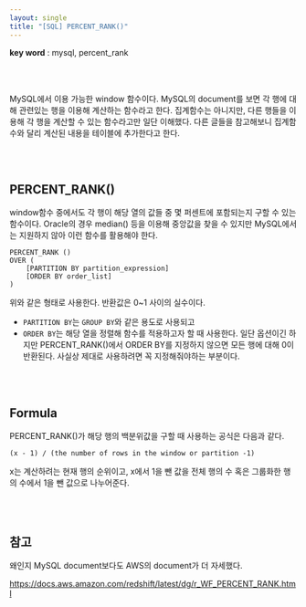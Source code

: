 ```yaml
---
layout: single
title: "[SQL] PERCENT_RANK()"
---
```


**key word** : mysql, percent_rank

<br><br>

MySQL에서 이용 가능한 window 함수이다. MySQL의 document를 보면 각 행에 대해 관련있는 행을 이용해 계산하는 함수라고 한다. 집계함수는 아니지만, 다른 행들을 이용해 각 행을 계산할 수 있는 함수라고만 일단 이해했다. 다른 글들을 참고해보니 집계함수와 달리 계산된 내용을 테이블에 추가한다고 한다.

<br><br>

## PERCENT_RANK()

window함수 중에서도 각 행이 해당 열의 값들 중 몇 퍼센트에 포함되는지 구할 수 있는 함수이다. Oracle의 경우 median() 등을 이용해 중앙값을 찾을 수 있지만 MySQL에서는 지원하지 않아 이런 함수를 활용해야 한다.

```
PERCENT_RANK ()
OVER (
    [PARTITION BY partition_expression]
    [ORDER BY order_list]
)
```

위와 같은 형태로 사용한다. 반환값은 0~1 사이의 실수이다.

- `PARTITION BY`는 `GROUP BY`와 같은 용도로 사용되고
- `ORDER BY`는 해당 열을 정렬해 함수를 적용하고자 할 때 사용한다. 일단 옵션이긴 하지만 PERCENT_RANK()에서 ORDER BY를 지정하지 않으면 모든 행에 대해 0이 반환된다. 사실상 제대로 사용하려면 꼭 지정해줘야하는 부분이다.

<br><br>

## Formula

PERCENT_RANK()가 해당 행의 백분위값을 구할 때 사용하는 공식은 다음과 같다.

`(x - 1) / (the number of rows in the window or partition -1)`

x는 계산하려는 현재 행의 순위이고, x에서 1을 뺀 값을 전체 행의 수 혹은 그룹화한 행의 수에서 1을 뺀 값으로 나누어준다.

<br><br>

## 참고

왜인지 MySQL document보다도 AWS의 document가 더 자세했다.

https://docs.aws.amazon.com/redshift/latest/dg/r_WF_PERCENT_RANK.html
